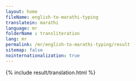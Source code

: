 ```yaml
--- 
layout: home 
fileName: english-to-marathi-typing
translatein: marathi
language: mr
folderName : transliteration
lang: mr
permalink: /mr/english-to-marathi-typing/result
sitemap: false
nointernationalization: true
---
```

{% include result/translation.html %}

<script src="/js/result/translator.js" data-foldername="{{page.folderName}}" data-lang="{{page.lang}}"></script>